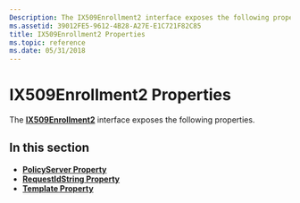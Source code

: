 ```yaml
---
Description: The IX509Enrollment2 interface exposes the following properties.
ms.assetid: 39012FE5-9612-4B28-A27E-E1C721F82C85
title: IX509Enrollment2 Properties
ms.topic: reference
ms.date: 05/31/2018
---
```


# IX509Enrollment2 Properties

The [**IX509Enrollment2**](/windows/desktop/api/Certenroll/nn-certenroll-ix509enrollment2) interface exposes the following properties.

## In this section

-   [**PolicyServer Property**](/windows/desktop/api/Certenroll/nf-certenroll-ix509enrollment2-get_policyserver)
-   [**RequestIdString Property**](/windows/desktop/api/Certenroll/nf-certenroll-ix509enrollment2-get_requestidstring)
-   [**Template Property**](/windows/desktop/api/Certenroll/nf-certenroll-ix509enrollment2-get_template)

 

 



